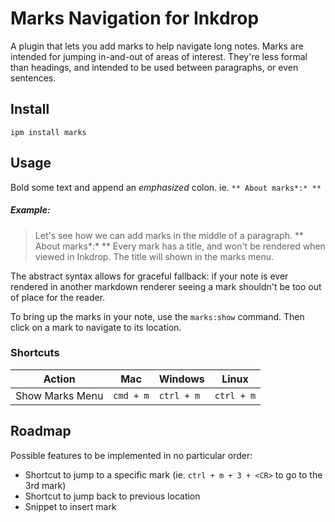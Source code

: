 # Marks Navigation for Inkdrop

A plugin that lets you add marks to help navigate long notes. Marks are intended for jumping in-and-out of areas of interest. They're less formal than headings, and intended to be used between paragraphs, or even sentences.

## Install

```
ipm install marks
```

## Usage

Bold some text and append an *emphasized* colon. ie. `** About marks*:* **` 

##### Example:

> Let's see how we can add marks in the middle of a paragraph. ** About marks*:* ** Every mark has a title, and won't be rendered when viewed in Inkdrop. The title will shown in the marks menu.

The abstract syntax allows for graceful fallback: if your note is ever rendered in another markdown renderer seeing a mark shouldn't be too out of place for the reader.

To bring up the marks in your note, use the `marks:show` command. Then click on a mark to navigate to its location.

### Shortcuts

| Action | Mac | Windows | Linux |
| ------- | ------- | ------- | ------- |
| Show Marks Menu | `cmd + m`  | `ctrl + m` | `ctrl + m` |


## Roadmap

Possible features to be implemented in no particular order:

- Shortcut to jump to a specific mark (ie. `ctrl + m + 3 + <CR>` to go to the 3rd mark)
- Shortcut to jump back to previous location
- Snippet to insert mark
